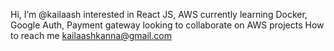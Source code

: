 Hi, I’m @kailaash
interested in React JS, AWS 
currently learning Docker, Google Auth, Payment gateway
looking to collaborate on AWS projects
How to reach me kailaashkanna@gmail.com


